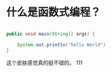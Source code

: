 # 什么是函数式编程？

```java

public void main(String[] args) {

	System.out.println("hello World")
}
```

这个皮肤感觉真的挺不错的。
111